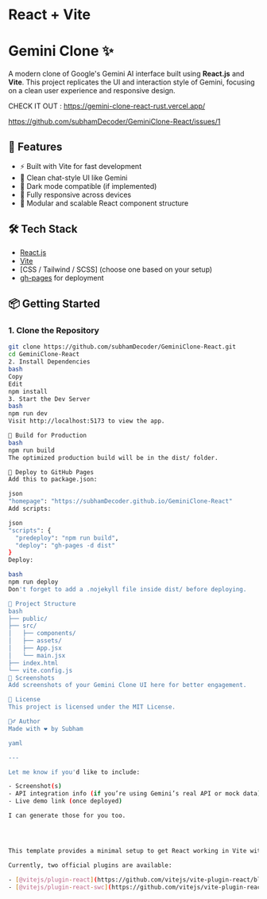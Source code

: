 # React + Vite

# Gemini Clone ✨

A modern clone of Google's Gemini AI interface built using **React.js** and **Vite**. This project replicates the UI and interaction style of Gemini, focusing on a clean user experience and responsive design.

CHECK IT OUT : https://gemini-clone-react-rust.vercel.app/

https://github.com/subhamDecoder/GeminiClone-React/issues/1

## 🚀 Features

- ⚡ Built with Vite for fast development
- 💬 Clean chat-style UI like Gemini
- 🌙 Dark mode compatible (if implemented)
- 📱 Fully responsive across devices
- 🎯 Modular and scalable React component structure

## 🛠️ Tech Stack

- [React.js](https://reactjs.org/)
- [Vite](https://vitejs.dev/)
- [CSS / Tailwind / SCSS] (choose one based on your setup)
- [gh-pages](https://www.npmjs.com/package/gh-pages) for deployment

## 📦 Getting Started

### 1. Clone the Repository

```bash
git clone https://github.com/subhamDecoder/GeminiClone-React.git
cd GeminiClone-React
2. Install Dependencies
bash
Copy
Edit
npm install
3. Start the Dev Server
bash
npm run dev
Visit http://localhost:5173 to view the app.

🔨 Build for Production
bash
npm run build
The optimized production build will be in the dist/ folder.

🚀 Deploy to GitHub Pages
Add this to package.json:

json
"homepage": "https://subhamDecoder.github.io/GeminiClone-React"
Add scripts:

json
"scripts": {
  "predeploy": "npm run build",
  "deploy": "gh-pages -d dist"
}
Deploy:

bash
npm run deploy
Don't forget to add a .nojekyll file inside dist/ before deploying.

📁 Project Structure
bash
├── public/
├── src/
│   ├── components/
│   ├── assets/
│   ├── App.jsx
│   └── main.jsx
├── index.html
└── vite.config.js
📸 Screenshots
Add screenshots of your Gemini Clone UI here for better engagement.

📄 License
This project is licensed under the MIT License.

🙋‍♂️ Author
Made with ❤️ by Subham

yaml

---

Let me know if you'd like to include:

- Screenshot(s)
- API integration info (if you’re using Gemini’s real API or mock data)
- Live demo link (once deployed)

I can generate those for you too.




This template provides a minimal setup to get React working in Vite with HMR and some ESLint rules.

Currently, two official plugins are available:

- [@vitejs/plugin-react](https://github.com/vitejs/vite-plugin-react/blob/main/packages/plugin-react/README.md) uses [Babel](https://babeljs.io/) for Fast Refresh
- [@vitejs/plugin-react-swc](https://github.com/vitejs/vite-plugin-react-swc) uses [SWC](https://swc.rs/) for Fast Refresh
